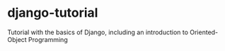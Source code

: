 # django-tutorial
Tutorial with the basics of Django, including an introduction to Oriented-Object Programming

